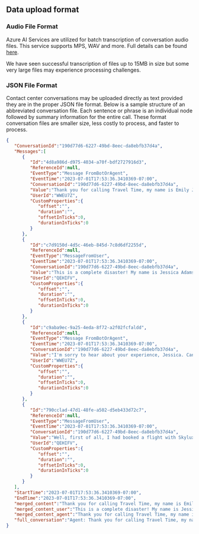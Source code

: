 ## Data upload format

### Audio File Format
Azure AI Services are utilized for batch transcription of conversation audio files. This service supports MPS, WAV and more. Full details can be found [here](https://learn.microsoft.com/en-us/azure/ai-services/speech-service/batch-transcription-audio-data?tabs=portal).

We have seen successful transcription of files up to 15MB in size but some very large files may experience processing challenges.


### JSON File Format
Contact center conversations may be uploaded directly as text provided they are in the proper JSON file format. Below is a sample structure of an abbreviated conversation file. Each sentence or phrase is an individual node followed by summary information for the entire call. These format conversation files are smaller size, less costly to process, and faster to process.
```json
{
   "ConversationId":"190d77d6-6227-49bd-8eec-da8ebfb37d4a",
   "Messages":[
      {
         "Id":"4d8a986d-d975-4034-a70f-bdf2727916d3",
         "ReferenceId":null,
         "EventType":"Message FromBotOrAgent",
         "EventTime":"2023-07-01T17:53:36.3410369-07:00",
         "ConversationId":"190d77d6-6227-49bd-8eec-da8ebfb37d4a",
         "Value":"Thank you for calling Travel Time, my name is Emily Johnson. How may I assist you today?",
         "UserId":"WWEU7Z",
         "CustomProperties":{
            "offset":"",
            "duration":"",
            "offsetInTicks":0,
            "durationInTicks":0
         }
      },
      {
         "Id":"c7d9150d-4d5c-46eb-845d-7c8d6df2255d",
         "ReferenceId":null,
         "EventType":"MessageFromUser",
         "EventTime":"2023-07-01T17:53:36.3410369-07:00",
         "ConversationId":"190d77d6-6227-49bd-8eec-da8ebfb37d4a",
         "Value":"This is a complete disaster! My name is Jessica Adams and I recently traveled from San Francisco to Tokyo for a business trip. I am extremely dissatisf",
         "UserId":"QEHIFV",
         "CustomProperties":{
            "offset":"",
            "duration":"",
            "offsetInTicks":0,
            "durationInTicks":0
         }
      },
      {
         "Id":"c9aba9ec-9a25-4eda-8f72-a2f02fcfaldd",
         "ReferenceId":null,
         "EventType":"Message FromBotOrAgent",
         "EventTime":"2023-07-01T17:53:36.3410369-07:00",
         "ConversationId":"190d77d6-6227-49bd-8eec-da8ebfb37d4a",
         "Value":"I'm sorry to hear about your experience, Jessica. Can you please let me know what happened?",
         "UserId":"WWEU7Z",
         "CustomProperties":{
            "offset":"",
            "duration":"",
            "offsetInTicks":0,
            "durationInTicks":0
         }
      },
      {
         "Id":"790cclad-47d1-48fe-a502-d5eb433d72c7",
         "ReferenceId":null,
         "EventType":"MessageFromUser",
         "EventTime":"2023-07-01T17:53:36.3410369-07:00",
         "ConversationId":"190d77d6-6227-49bd-8eec-da8ebfb37d4a",
         "Value":"Well, first of all, I had booked a flight with Skylux Airlines, and it was delayed for more than two hours without any explanation. I missed an importa",
         "UserId":"QEHIFV",
         "CustomProperties":{
            "offset":"",
            "duration":"",
            "offsetInTicks":0,
            "durationInTicks":0
         }
      }
   ],
   "StartTime":"2023-07-01T17:53:36.3410369-07:00",
   "EndTime":"2023-07-01T17:53:36.3410369-07:00",
   "merged_content":"Thank you for calling Travel Time, my name is Emily Johnson. How may I assist you today? This is a complete disaster! My name is Jessica Adams and",
   "merged_content_user":"This is a complete disaster! My name is Jessica Adams and I recently traveled from San Francisco to Tokyo for a business trip. I am extremely",
   "merged_content_agent":"Thank you for calling Travel Time, my name is Emily Johnson. How may I assist you today? I'm sorry to hear about your experience, Jessica. Ca",
   "full_conversation":"Agent: Thank you for calling Travel Time, my name is Emily Johnson. How may I assist you today?\nCustomer: This is a complete disaster! My name"
}
```

